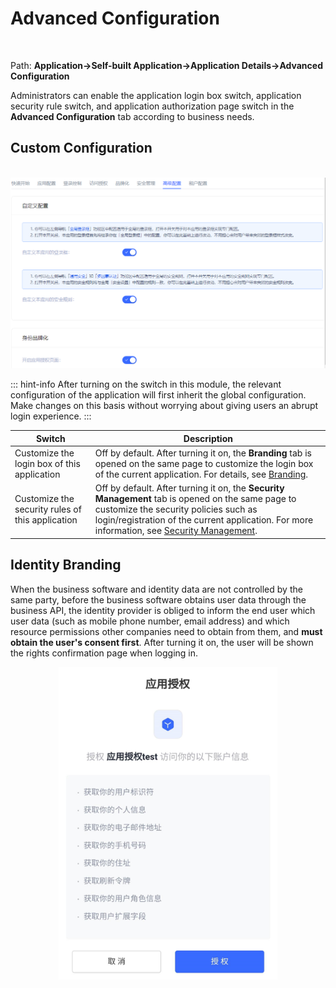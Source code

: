 # Advanced Configuration
​
<LastUpdated/>

Path: **Application->Self-built Application->Application Details->Advanced Configuration**

Administrators can enable the application login box switch, application security rule switch, and application authorization page switch in the **Advanced Configuration** tab according to business needs.

## Custom Configuration
​
​<img src="../images/advanced-settings.png">

::: hint-info
After turning on the switch in this module, the relevant configuration of the application will first inherit the global configuration. Make changes on this basis without worrying about giving users an abrupt login experience.
:::

|Switch|Description|
|----|----|
|Customize the login box of this application|Off by default. After turning it on, the **Branding** tab is opened on the same page to customize the login box of the current application. For details, see [Branding](./customize-guard.md). |
|Customize the security rules of this application|Off by default. After turning it on, the **Security Management** tab is opened on the same page to customize the security policies such as login/registration of the current application. For more information, see [Security Management](./security-management.md). |

## Identity Branding

When the business software and identity data are not controlled by the same party, before the business software obtains user data through the business API, the identity provider is obliged to inform the end user which user data (such as mobile phone number, email address) and which resource permissions other companies need to obtain from them, and **must obtain the user's consent first**. After turning it on, the user will be shown the rights confirmation page when logging in.

<img src="../images/app-authorization.png" height=500 
style="display:block;margin: 0 auto;">